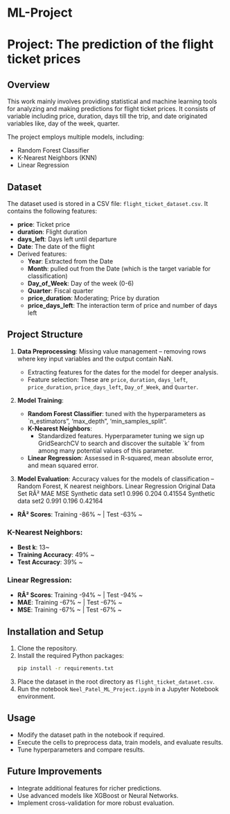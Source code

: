 # ML-Project
# Project: The prediction of the flight ticket prices

## Overview
This work mainly involves providing statistical and machine learning tools for analyzing and making predictions for flight ticket prices. It consists of variable including price, duration, days till the trip, and date originated variables like, day of the week, quarter. 

The project employs multiple models, including:
- Random Forest Classifier
- K-Nearest Neighbors (KNN)
- Linear Regression

## Dataset
The dataset used is stored in a CSV file: `flight_ticket_dataset.csv`. It contains the following features:

- **price**: Ticket price
- **duration**: Flight duration
- **days_left**: Days left until departure
- **Date**: The date of the flight
- Derived features:
  - **Year**: Extracted from the Date
  - **Month**: pulled out from the Date (which is the target variable for classification)
  - **Day_of_Week**: Day of the week (0-6)
  - **Quarter**: Fiscal quarter
  - **price_duration**: Moderating; Price by duration
  - **price_days_left**: The interaction term of price and number of days left

## Project Structure
1. **Data Preprocessing**:
   Missing value management – removing rows where key input variables and the output contain NaN.
   - Extracting features for the dates for the model for deeper analysis.
   - Feature selection: These are `price`, `duration`, `days_left`, `price_duration`, `price_days_left`, `Day_of_Week`, and `Quarter`.

2. **Model Training**:
   - **Random Forest Classifier**: tuned with the hyperparameters as `n_estimators”, ‘max_depth”, ‘min_samples_split”.
   - **K-Nearest Neighbors**:
     - Standardized features.
     Hyperparameter tuning we sign up GridSearchCV to search and discover the suitable `k’ from among many potential values of this parameter.
   - **Linear Regression**: Assessed in R-squared, mean absolute error, and mean squared error.

3. **Model Evaluation**:
   Accuracy values for the models of classification – Random Forest, K nearest neighbors.
   Linear Regression Original Data Set RÂ² MAE MSE Synthetic data set1 0.996 0.204 0.41554 Synthetic data set2 0.991 0.196 0.42164
- **RÂ² Scores**: Training -86% ~ | Test -63% ~

### K-Nearest Neighbors:
- **Best k**: 13~
- **Training Accuracy**: 49% ~
- **Test Accuracy**: 39% ~

### Linear Regression:
- **RÂ² Scores**: Training -94% ~ | Test -94% ~
- **MAE**: Training -67% ~ | Test -67% ~
- **MSE**: Training -67% ~ | Test -67% ~

## Installation and Setup
1. Clone the repository.
2. Install the required Python packages:
   ```bash
   pip install -r requirements.txt
   ```
3. Place the dataset in the root directory as `flight_ticket_dataset.csv`.
4. Run the notebook `Neel_Patel_ML_Project.ipynb` in a Jupyter Notebook environment.

## Usage
- Modify the dataset path in the notebook if required.
- Execute the cells to preprocess data, train models, and evaluate results.
- Tune hyperparameters and compare results.

## Future Improvements
- Integrate additional features for richer predictions.
- Use advanced models like XGBoost or Neural Networks.
- Implement cross-validation for more robust evaluation.


